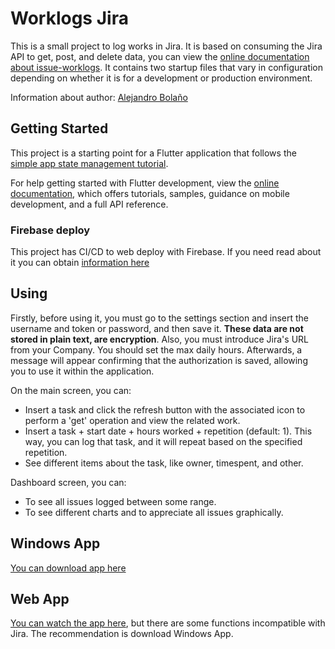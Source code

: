 # Worklogs Jira

This is a small project to log works in Jira. It is based on consuming the Jira API to get, post, and delete data, you can view the [online documentation about issue-worklogs](https://developer.atlassian.com/cloud/jira/platform/rest/v3/api-group-issue-worklogs/#api-group-issue-worklogs).
It contains two startup files that vary in configuration depending on whether it is for a development or production environment.

Information about author: [Alejandro Bolaño](https://alejandrobolano.web.app)

## Getting Started

This project is a starting point for a Flutter application that follows the
[simple app state management
tutorial](https://flutter.dev/docs/development/data-and-backend/state-mgmt/simple).

For help getting started with Flutter development, view the
[online documentation](https://flutter.dev/docs), which offers tutorials,
samples, guidance on mobile development, and a full API reference.

### Firebase deploy

This project has CI/CD to web deploy with Firebase. If you need read about it you can obtain [information here](https://github.com/marketplace/actions/deploy-to-firebase-hosting)

## Using

Firstly, before using it, you must go to the settings section and insert the username and token or password, and then save it. 
**These data are not stored in plain text, are encryption**. 
Also, you must introduce Jira's URL from your Company.
You should set the max daily hours.
Afterwards, a message will appear confirming that the authorization is saved, allowing you to use it within the application.

On the main screen, you can:

* Insert a task and click the refresh button with the associated icon to perform a 'get' operation and view the related work.
* Insert a task + start date + hours worked + repetition (default: 1). This way, you can log that task, and it will repeat based on the specified repetition.
* See different items about the task, like owner, timespent, and other.

Dashboard screen, you can:

* To see all issues logged between some range.
* To see different charts and to appreciate all issues graphically.

## Windows App

[You can download app here](http://worklogsjira.smarttechlite.com/)

## Web App

[You can watch the app here](https://worklogsjira.web.app/), but there are some functions incompatible with Jira. The recommendation is download Windows App.


